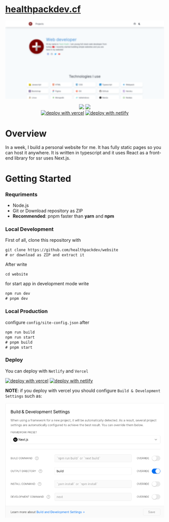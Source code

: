 # [healthpackdev.cf](https://healthpackdev.cf)

<p align="center">
  <img src=".github/preview.png" />
</p>

<p align="center">
 <img src="https://img.shields.io/github/forks/healthpackdev/website?label=Forks&logo=github&style=flat-square">
 <img src="https://img.shields.io/github/stars/healthpackdev/website?label=Stars&logo=github&style=flat-square"><br>
 <a href="https://vercel.com/new/git/external?repository-url=https://github.com/healthpackdev/website"><img alt="deploy with vercel" src="https://vercel.com/button"></a>
 <a href="https://app.netlify.com/start/deploy?repository=https://github.com/healthpackdev/website"><img alt="deploy with netlify" src="https://www.netlify.com/img/deploy/button.svg"></a>
</p>

# Overview 

In a week, I build a personal website for me. It has fully static pages so you can host it anywhere. It is written in typescript and it uses React as a front-end library for ssr uses Next.js.

# Getting Started

### Requriments

- Node.js
- Git or Download repository as ZIP
- **Recommended**: pnpm faster than **yarn** and **npm**
### Local Development

First of all, clone this repository with 
```shell
git clone https://github.com/healthpackdev/website
# or download as ZIP and extract it
```
After write
```shell
cd website
```
for start app in development mode write
```shell
npm run dev
# pnpm dev
```

### Local Production
configure `config/site-config.json` after 
```shell
npm run build
npm run start
# pnpm build
# pnpm start
```

### Deploy
You can deploy with `Netlify` and `Vercel`

 <a href="https://vercel.com/new/git/external?repository-url=https://github.com/healthpackdev/website"><img alt="deploy with vercel" src="https://vercel.com/button"></a>
 <a href="https://app.netlify.com/start/deploy?repository=https://github.com/healthpackdev/website"><img alt="deploy with netlify" src="https://www.netlify.com/img/deploy/button.svg"></a>

**NOTE**: if you deploy with vercel you should configure `Build & Development Settings` such as:

<p align="center" ><img src=".github/NOTE.png" alt="note image"></p>